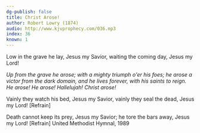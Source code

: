 ```yaml
---
dg-publish: false
title: Christ Arose!
author: Robert Lowry (1874)
audio: http://www.kjvprophecy.com/036.mp3
index: 36
known: 1
---
```


Low in the grave he lay, Jesus my Savior,
waiting the coming day, Jesus my Lord!

*Up from the grave he arose;
with a mighty triumph o'er his foes;
he arose a victor from the dark domain,
and he lives forever, with his saints to reign.
He arose! He arose! Hallelujah! Christ arose!*

Vainly they watch his bed, Jesus my Savior,
vainly they seal the dead, Jesus my Lord! [Refrain]

Death cannot keep its prey, Jesus my Savior;
he tore the bars away, Jesus my Lord! [Refrain]
United Methodist Hymnal, 1989